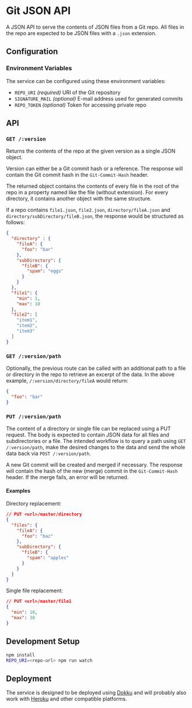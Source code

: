 # Git JSON API

A JSON API to serve the contents of JSON files from a Git repo. All files in the repo are expected to be JSON files with a `.json` extension.

## Configuration

### Environment Variables

The service can be configured using these environment variables:

* `REPO_URI` _(required)_ URI of the Git repository
* `SIGNATURE_MAIL` _(optional)_ E-mail address used for generated commits
* `REPO_TOKEN` _(optional)_ Token for accessing private repo

## API

### `GET /:version`

Returns the contents of the repo at the given version as a single JSON object.

Version can either be a Git commit hash or a reference. The response will contain the Git commit hash in the `Git-Commit-Hash` header.

The returned object contains the contents of every file in the root of the repo in a property named like the file (without extension). For every directory, it contains another object with the same structure.

If a repo contains `file1.json`, `file2.json`, `directory/fileA.json` and `directory/subDirectory/fileB.json`, the response would be structured as follows:

```json
{
  "directory" : {
    "fileA": {
      "foo": "bar"
    },
    "subDirectory": {
      "fileB": {
        "spam": "eggs"
      }
    }
  },
  "file1": {
    "min": 1,
    "max": 10
  },
  "file2": [
    "item1",
    "item2",
    "item3"
  ]
}
```

### `GET /:version/path`

Optionally, the previous route can be called with an additional path to a file or directory in the repo to retrieve an excerpt of the data. In the above example, `/:version/directory/fileA` would return:

```json
{
  "foo": "bar"
}
```

### `PUT /:version/path`

The content of a directory or single file can be replaced using a PUT request. The body is expected to contain JSON data for all files and subdirectories or a file. The intended workflow is to query a path using `GET /:version/path`, make the desired changes to the data and send the whole data back via `POST /:version/path`.

A new Git commit will be created and merged if necessary. The response will contain the hash of the new (merge) commit in the `Git-Commit-Hash` header. If the merge fails, an error will be returned.

#### Examples

Directory replacement:

```json
// PUT <url>/master/directory
{
  "files": {
    "fileA": {
      "foo": "baz"
    },
    "subDirectory": {
      "fileB": {
        "spam": "apples"
      }
    }
  }
}
```

Single file replacement:
```json
// PUT <url>/master/file1
{
  "min": 10,
  "max": 30
}
```

## Development Setup

```bash
npm install
REPO_URI=<repo-url> npm run watch
```

## Deployment

The service is designed to be deployed using [Dokku](http://dokku.viewdocs.io/dokku/) and will probably also work with [Heroku](https://www.heroku.com/) and other compatible platforms.

